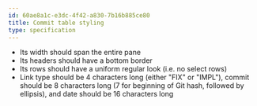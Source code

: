 ```yaml
---
id: 60ae8a1c-e3dc-4f42-a830-7b16b885ce80
title: Commit table styling
type: specification
---
```


- Its width should span the entire pane
- Its headers should have a bottom border
- Its rows should have a uniform regular look (i.e. no select rows)
- Link type should be 4 characters long (either "FIX" or "IMPL"), commit should be 8 characters long (7 for beginning of Git hash, followed by ellipsis), and date should be 16 characters long
